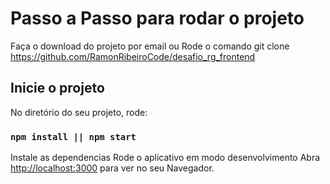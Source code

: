 # Passo a Passo para rodar o projeto

Faça o download do projeto por email ou
Rode o comando git clone https://github.com/RamonRibeiroCode/desafio_rg_frontend

## Inicie o projeto

No diretório do seu projeto, rode:

### `npm install || npm start`

Instale as dependencias
Rode o aplicativo em modo desenvolvimento
Abra [http://localhost:3000](http://localhost:3000) para ver no seu Navegador.

